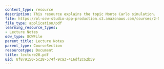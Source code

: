 ```yaml
---
content_type: resource
description: This resource explains the topic Monte Carlo simulation.
file: https://ol-ocw-studio-app-production.s3.amazonaws.com/courses/2-58j-radiative-transfer-spring-2006/8f8791505c28574f9ca3416df2c62b59_lecture20.pdf
file_type: application/pdf
learning_resource_types:
- Lecture Notes
ocw_type: OCWFile
parent_title: Lecture Notes
parent_type: CourseSection
resourcetype: Document
title: lecture20.pdf
uid: 8f879150-5c28-574f-9ca3-416df2c62b59
---
```

